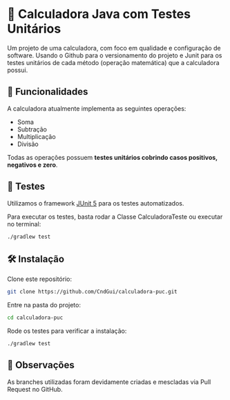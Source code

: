 # 🧮 Calculadora Java com Testes Unitários

Um projeto de uma calculadora, com foco em qualidade e configuração de software. Usando o Github para o versionamento do projeto e Junit para os testes unitários de cada método (operação matemática) que a calculadora possui.

## 🚀 Funcionalidades

A calculadora atualmente implementa as seguintes operações:

- Soma
- Subtração
- Multiplicação
- Divisão

Todas as operações possuem **testes unitários cobrindo casos positivos, negativos e zero**.

## 🧪 Testes

Utilizamos o framework [JUnit 5](https://junit.org/junit5/) para os testes automatizados.

Para executar os testes, basta rodar a Classe CalculadoraTeste ou executar no terminal: 
```bash
./gradlew test
```

## 🛠️ Instalação
Clone este repositório:

```bash
git clone https://github.com/CndGui/calculadora-puc.git
```
Entre na pasta do projeto:

```bash
cd calculadora-puc
```
Rode os testes para verificar a instalação:

```bash
./gradlew test
```

## 📌 Observações
As branches utilizadas foram devidamente criadas e mescladas via Pull Request no GitHub.
